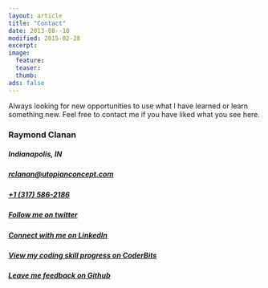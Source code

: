 ```yaml
---
layout: article
title: "Contact"
date: 2013-08--10
modified: 2015-02-28
excerpt:
image:
  feature:
  teaser:
  thumb:
ads: false
---
```


Always looking for new opportunities to use what I have learned or learn something new. Feel free to contact me if you have liked what you see here.

<section itemscope itemtype="http://data-vocabulary.org/Person">
  <h3 class="fn n" itemprop="name">
    <span class="given-name">Raymond</span> <span class="family-name">Clanan</span>
  </h3>
</section>

<section itemprop="address" itemscope itemtype="http://data-vocabulary.org/Address">
  <h5>
    <span class="locality">Indianapolis</span>, <span class="region">IN</span>
  </h5>
</section>

<h5>
  <a class="email" href="mailto:rclanan@utopianconcept.com" itemprop="url">rclanan@utopianconcept.com</a>
</h5>

<h5>
  <a class="tel" href="tel:+13175862186" itemprop="tel">+1 (317) 586-2186</a>
</h5>

<h5>
  <a href="http://twitter.com/utopianconcept" itemprop="url" target="_blank">Follow me on twitter</a>
</h5>

<h5>
  <a href="http://linkedin.com/in/raymondclanan" itemprop="url" target="_blank">Connect with me on LinkedIn</a>
</h5>

<h5>
  <a href="https://coderbits.com/rclanan_cb" itemprop="url" target="_blank">View my coding skill progress on CoderBits</a>
</h5>

<h5>
  <a href="https://github.com/rclanan/Feedback/issues/new" itemprop="url" target="_blank">Leave me feedback on Github</a>
</h5>
